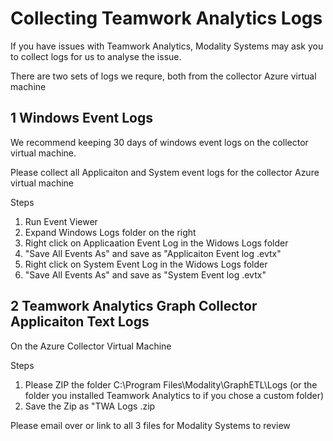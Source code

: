 
# Collecting Teamwork Analytics Logs

If you have issues with Teamwork Analytics, Modality Systems may ask you to collect logs for us to analyse the issue.

There are two sets of logs we requre, both from the collector Azure virtual machine

## 1 Windows Event Logs

We recommend keeping 30 days of windows event logs on the collector virtual machine.

Please collect all Applicaiton and System event logs for the collector Azure virtual machine

Steps
  1. Run Event Viewer
  2. Expand Windows Logs folder on the right
  3. Right click on Applicaation Event Log in the Widows Logs folder
  4. "Save All Events As" and save as "Applicaiton Event log <CustomerName> <date>.evtx"
  6. Right click on System Event Log in the Widows Logs folder
  7. "Save All Events As" and save as "System Event log <CustomerName> <date>.evtx"
  
 ## 2 Teamwork Analytics Graph Collector Applicaiton Text Logs

On the Azure Collector Virtual Machine

Steps
  1. Please ZIP the folder C:\Program Files\Modality\GraphETL\Logs (or the folder you installed Teamwork Analytics to if you chose a custom folder)
  2. Save the Zip as "TWA Logs <CustomerName> <Date>.zip
  
 Please email over or link to all 3 files for Modality Systems to review
